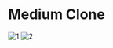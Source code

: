 # Medium Clone
![1](https://user-images.githubusercontent.com/86071617/152550022-5aa1f8d1-c76e-45e5-b02d-c7b71b29cd5d.PNG)
![2](https://user-images.githubusercontent.com/86071617/152550029-6e93f5a7-adb2-4a51-89e2-12ea8b3e4d71.PNG)
